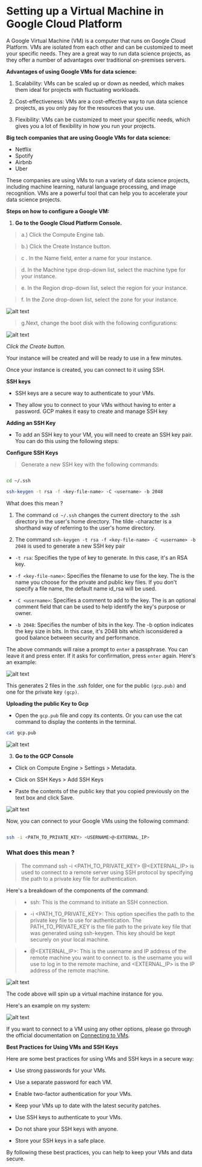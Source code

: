# **Setting up a Virtual Machine in Google Cloud Platform**

A Google Virtual Machine (VM) is a computer that runs on Google Cloud Platform. VMs are isolated from each other and can be customized to meet your specific needs. They are a great way to run data science projects, as they offer a number of advantages over traditional on-premises servers.

**Advantages of using Google VMs for data science:**

1. Scalability: VMs can be scaled up or down as needed, which makes them ideal for projects with fluctuating workloads.

2. Cost-effectiveness: VMs are a cost-effective way to run data science projects, as you only pay for the resources that you use.

3. Flexibility: VMs can be customized to meet your specific needs, which gives you a lot of flexibility in how you run your projects.

**Big tech companies that are using Google VMs for data science:**

* Netflix
* Spotify
* Airbnb
* Uber

These companies are using VMs to run a variety of data science projects, including machine learning, natural language processing, and image recognition. VMs are a powerful tool that can help you to accelerate your data science projects.

**Steps on how to configure a Google VM:**

1. **Go to the Google Cloud Platform Console.**

> a.) Click the Compute Engine tab.



> b.)  Click the Create Instance button.



> c . In the Name field, enter a name for your instance.



> d. In the Machine type drop-down list, select the machine type for your instance.

> e. In the Region drop-down list, select the region for your instance.

> f. In the Zone drop-down list, select the zone for your instance.

![alt text](img/Vm1.png)

> g.Next, change the boot disk with the following configurations:

![alt text](img/Vm2.png)

*Click the Create button.*

Your instance will be created and will be ready to use in a few minutes.

Once your instance is created, you can connect to it using SSH. 

**SSH keys**

* SSH keys are a secure way to authenticate to your VMs. 

* They allow you to connect to your VMs without having to enter a password. GCP makes it easy to create and manage SSH key

**Adding an SSH Key**

- To add an SSH key to your VM, you will need to create an SSH key pair. You can do this using the following steps:


 **Configure SSH Keys**

> Generate a new SSH key with the following commands:

```bash

cd ~/.ssh

ssh-keygen -t rsa -f <key-file-name> -C <username> -b 2048
```

What does this mean ?

1.  The command ```cd ~/.ssh``` changes the current directory to the .ssh directory in the user's home directory. The tilde ```~```character is a shorthand way of referring to the user's home directory.

2. The command ```ssh-keygen -t rsa -f <key-file-name> -C <username> -b 2048``` is used to generate a new SSH key pair

* ```-t rsa```: Specifies the type of key to generate. In this case, it's an RSA key.

* ```-f <key-file-name>```: Specifies the filename to use for the key. The <key-file-name> is the name you choose for the private and public key files. If you don't specify a file name, the default name id_rsa will be used.

* ```-C <username>```: Specifies a comment to add to the key. The <username> is an optional comment field that can be used to help identify the key's purpose or owner.

* ```-b 2048```: Specifies the number of bits in the key. The -b option indicates the key size in bits. In this case, it's 2048 bits which isconsidered a good balance between security and performance.

The above commands will raise a prompt to ```enter``` a passphrase. You can leave it and press enter. If it asks for confirmation, press ```enter``` again. Here's an example:

![alt text](img/Key1.png)


This generates 2 files in the .ssh folder, one for the public ```(gcp.pub)```  and one for the private key ```(gcp)```.


**Uploading the public Key to Gcp**

* Open the ```gcp.pub``` file and copy its contents. Or you can use the cat command to display the contents in the terminal.

```bash
cat gcp.pub
```

![alt text](img/Key2.png)


3. **Go to the GCP Console**

* Click on Compute Engine > Settings > Metadata.

* Click on SSH Keys > Add SSH Keys

* Paste the contents of the public key that you copied previously on the text box and click Save.

![alt text](img/Key3.png)


Now, you can connect to your Google VMs using the following command:

```bash

ssh -i <PATH_TO_PRIVATE_KEY> <USERNAME>@<EXTERNAL_IP>

```

### What does this mean ?

> The command ssh -i <PATH_TO_PRIVATE_KEY> <USERNAME>@<EXTERNAL_IP> is used to connect to a remote server using SSH protocol by specifying the path to a private key file for authentication. 

Here's a breakdown of the components of the command:

> * ssh: This is the command to initiate an SSH connection.

> * -i <PATH_TO_PRIVATE_KEY>: This option specifies the path to the private key file to use for authentication. The PATH_TO_PRIVATE_KEY is the file path to the private key file that was generated using ssh-keygen. This key should be kept securely on your local machine.

> * <USERNAME>@<EXTERNAL_IP>: This is the username and IP address of the remote machine you want to connect to. <USERNAME> is the username you will use to log in to the remote machine, and <EXTERNAL_IP> is the IP address of the remote machine.

![alt text](img/ex_ip1.png)


The code above will spin up a virtual machine instance for you.

Here's an example on my system:

![alt text](img/vm3.png)


If you want to connect to a VM using any other options, please go through the official documentation on [Connecting to VMs](https://cloud.google.com/compute/docs/connect/standard-ssh).


**Best Practices for Using VMs and SSH Keys**

Here are some best practices for using VMs and SSH keys in a secure way:

* Use strong passwords for your VMs.

* Use a separate password for each VM.

* Enable two-factor authentication for your VMs.

* Keep your VMs up to date with the latest security patches.

* Use SSH keys to authenticate to your VMs.

* Do not share your SSH keys with anyone.

* Store your SSH keys in a safe place.

By following these best practices, you can help to keep your VMs and data secure.



